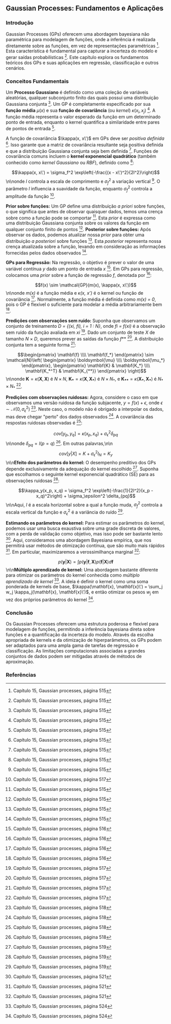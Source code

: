 ## Gaussian Processes: Fundamentos e Aplicações

### Introdução
Gaussian Processes (GPs) oferecem uma abordagem bayesiana não paramétrica para modelagem de funções, onde a inferência é realizada diretamente sobre as funções, em vez de representações paramétricas [^1]. Esta característica é fundamental para capturar a incerteza do modelo e gerar saídas probabilísticas [^1]. Este capítulo explora os fundamentos teóricos dos GPs e suas aplicações em regressão, classificação e outros cenários.

### Conceitos Fundamentais

Um **Processo Gaussiano** é definido como uma coleção de variáveis aleatórias, qualquer subconjunto finito das quais possui uma distribuição Gaussiana conjunta [^1]. Um GP é completamente especificado por sua **função média** $\mu(x)$ e sua **função de covariância** (ou *kernel*) $\kappa(x_i, x_j)$ [^1]. A função média representa o valor esperado da função em um determinado ponto de entrada, enquanto o kernel quantifica a similaridade entre pares de pontos de entrada [^1].

A função de covariância $\kappa(x, x\')$ em GPs deve ser *positiva definida* [^1]. Isso garante que a matriz de covariância resultante seja positiva definida e que a distribuição Gaussiana conjunta seja bem definida [^1]. Funções de covariância comuns incluem o **kernel exponencial quadrático** (também conhecido como *kernel Gaussiano* ou *RBF*), definido como [^1]:

$$\kappa(x, x\') = \sigma_f^2 \exp\left(-\frac{(x - x\')^2}{2l^2}\right)$$\n\nonde $l$ controla a escala de comprimento e $\sigma_f^2$ a variação vertical [^1]. O parâmetro $l$ influencia a suavidade da função, enquanto $\sigma_f^2$ controla a amplitude da função [^3].

**Prior sobre funções:** Um GP define uma distribuição *a priori* sobre funções, o que significa que antes de observar quaisquer dados, temos uma crença sobre como a função pode se comportar [^1]. Esta *prior* é expressa como uma distribuição Gaussiana conjunta sobre os valores da função em qualquer conjunto finito de pontos [^1].
**Posterior sobre funções:** Após observar os dados, podemos atualizar nossa *prior* para obter uma distribuição *a posteriori* sobre funções [^1]. Esta *posterior* representa nossa crença atualizada sobre a função, levando em consideração as informações fornecidas pelos dados observados [^1].

**GPs para Regressão:** Na regressão, o objetivo é prever o valor de uma variável contínua *y* dado um ponto de entrada *x* [^2]. Em GPs para regressão, colocamos uma *prior* sobre a função de regressão *f*, denotada por [^2]:

$$f(x) \sim \mathcal{GP}(m(x), \kappa(x, x\'))$$\n\nonde *m(x)* é a função média e *κ(x, x’)* é o kernel ou função de covariância [^2]. Normalmente, a função média é definida como *m(x) = 0*, pois o GP é flexível o suficiente para modelar a média arbitrariamente bem [^2].

**Predições com observações sem ruído:** Suponha que observamos um conjunto de treinamento *D = {(xi, fi), i = 1 : N}*, onde *fi = f(xi)* é a observação sem ruído da função avaliada em *xi* [^3]. Dado um conjunto de teste *X* de tamanho *N* × *D*, queremos prever as saídas da função *f*** [^3]. A distribuição conjunta tem a seguinte forma [^3]:

$$\begin{pmatrix} \mathbf{f} \\\\ \mathbf{f_*} \end{pmatrix} \sim \mathcal{N}\left( \begin{pmatrix} \boldsymbol{\mu} \\\\ \boldsymbol{\mu_*} \end{pmatrix}, \begin{pmatrix} \mathbf{K} & \mathbf{K_*} \\\\ \mathbf{K_*^T} & \mathbf{K_{**}} \end{pmatrix} \right)$$\n\nonde $\mathbf{K} = \kappa(\mathbf{X}, \mathbf{X})$ é $N \times N$, $\mathbf{K_*} = \kappa(\mathbf{X}, \mathbf{X_*})$ é $N \times N_*$, e $\mathbf{K_{**}} = \kappa(\mathbf{X_*},\mathbf{X_*})$ é $N_* \times N_*$ [^3].

**Predições com observações ruidosas:** Agora, considere o caso em que observamos uma versão ruidosa da função subjacente, $y = f(x) + \epsilon$, onde $\epsilon \sim \mathcal{N}(0, \sigma_\epsilon^2)$ [^4]. Neste caso, o modelo não é obrigado a interpolar os dados, mas deve chegar "perto" dos dados observados [^4]. A covariância das respostas ruidosas observadas é [^4]:

$$cov[y_p, y_q] = \kappa(x_p, x_q) + \sigma_\epsilon^2 \delta_{pq}$$\n\nonde $\delta_{pq} = I(p = q)$ [^4]. Em outras palavras,\n\n$$cov[y|X] = K + \sigma_\epsilon^2 I_N = K_y$$\n\n**Efeito dos parâmetros do kernel:** O desempenho preditivo dos GPs depende exclusivamente da adequação do kernel escolhido [^5]. Suponha que escolhamos o seguinte kernel exponencial quadrático (SE) para as observações ruidosas [^5]:

$$\kappa_y(x_p, x_q) = \sigma_f^2 \exp\left(-\frac{1}{2l^2}(x_p - x_q)^2\right) + \sigma_\epsilon^2 \delta_{pq}$$\n\nAqui, $l$ é a escala horizontal sobre a qual a função muda, $\sigma_f^2$ controla a escala vertical da função e $\sigma_\epsilon^2$ é a variância do ruído [^5].

**Estimando os parâmetros do kernel:** Para estimar os parâmetros do kernel, podemos usar uma busca exaustiva sobre uma grade discreta de valores, com a perda de validação como objetivo, mas isso pode ser bastante lento [^7]. Aqui, consideramos uma abordagem Bayesiana empírica, que nos permitirá usar métodos de otimização contínua, que são muito mais rápidos [^7]. Em particular, maximizaremos a verossimilhança marginal [^7]:

$$p(\mathbf{y}|\mathbf{X}) = \int p(\mathbf{y}|\mathbf{f}, \mathbf{X}) p(\mathbf{f}|\mathbf{X}) d\mathbf{f}$$\n\n**Múltiplo aprendizado de kernel:** Uma abordagem bastante diferente para otimizar os parâmetros do kernel conhecida como *múltiplo aprendizado de kernel* [^10]. A ideia é definir o kernel como uma soma ponderada de kernels de base, $\kappa(\mathbf{x}, \mathbf{x}\') = \sum_j w_j \kappa_j(\mathbf{x}, \mathbf{x}\')$, e então otimizar os pesos $w_j$ em vez dos próprios parâmetros do kernel [^10].

### Conclusão

Os Gaussian Processes oferecem uma estrutura poderosa e flexível para modelagem de funções, permitindo a inferência bayesiana direta sobre funções e a quantificação da incerteza do modelo. Através da escolha apropriada de kernels e da otimização de hiperparâmetros, os GPs podem ser adaptados para uma ampla gama de tarefas de regressão e classificação. As limitações computacionais associadas a grandes conjuntos de dados podem ser mitigadas através de métodos de aproximação.

### Referências
[^1]: Capítulo 15, Gaussian processes, página 515
[^2]: Capítulo 15, Gaussian processes, página 516
[^3]: Capítulo 15, Gaussian processes, página 517
[^4]: Capítulo 15, Gaussian processes, página 518
[^5]: Capítulo 15, Gaussian processes, página 519
[^7]: Capítulo 15, Gaussian processes, página 521
[^10]: Capítulo 15, Gaussian processes, página 524
<!-- END -->